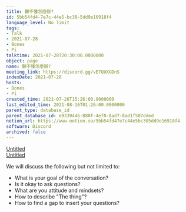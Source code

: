 ```yaml
---
title: 聽不懂怎麼辦?
id: 5bb54fd4-7e7c-44e5-bc38-5dd9e16918f4
language_level: No limit
tags:
- Talk
- 2021-07-28
- Bones
- Pi
talktime: 2021-07-28T20:30:00.0000000
object: page
name: 聽不懂怎麼辦?
meeting_link: https://discord.gg/vE7QUXGDnS
indexDate: 2021-07-28
hosts:
- Bones
- Pi
created_time: 2021-07-26T15:26:00.0000000
last_edited_time: 2021-08-16T01:26:00.0000000
parent_type: database_id
parent_database_id: e9339446-880f-4ef0-8ad7-8ad1f507dded
notion_url: https://www.notion.so/5bb54fd47e7c44e5bc385dd9e16918f4
software: Discord
archived: false
---
```




[Untitled](https://www.notion.so/12c4a9e645d54aefa860b5f927a0b220)   
[Untitled](https://www.notion.so/482e61b02b9c4456b2b4fe86bb7544c6)   


We will discuss the following but not limited to:
   - What is your goal of the conversation?
   - Is it okay to ask questions?
   - What are you attitude and mindsets?
   - How to describe "The thing"?
   - How to find a gap to insert your questions?






